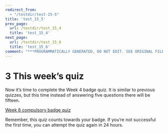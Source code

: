 ```yaml
---
redirect_from:
  - "/testdir/test-15-5"
title: 'test_15_5'
prev_page:
  url: /testdir/test_15_4
  title: 'test_15_4'
next_page:
  url: /testdir/test_15_6
  title: 'test_15_6'
comment: "***PROGRAMMATICALLY GENERATED, DO NOT EDIT. SEE ORIGINAL FILES IN /content***"
---
```

# 3 This week’s quiz


Now it’s time to complete the Week 4 badge quiz. It is similar to previous quizzes, but this time instead of answering five questions there will be fifteen.

[Week 8 compulsory badge quiz](https://www.open.edu/openlearn/ocw/mod/quiz/view.php?id=78784)

Remember, this quiz counts towards your badge. If you’re not successful the first time, you can attempt the quiz again in 24 hours.

